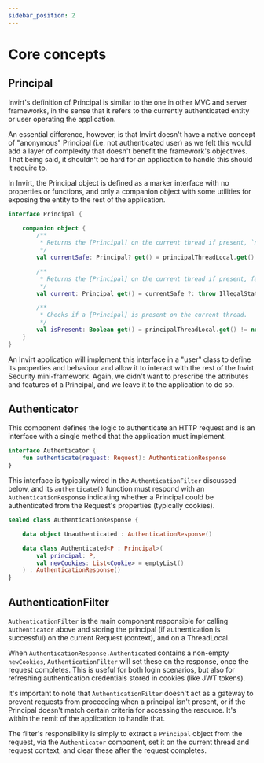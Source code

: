 ```yaml
---
sidebar_position: 2
---
```


# Core concepts

## Principal
Invirt's definition of Principal is similar to the one in other MVC and server frameworks, in the sense
that it refers to the currently authenticated entity or user operating the application.

An essential difference, however, is that Invirt doesn't have a native concept of "anonymous"
Principal (i.e. not authenticated user) as we felt this would add a layer of complexity that doesn't
benefit the framework's objectives. That being said, it shouldn't be hard for an application to handle this should it require to.

In Invirt, the Principal object is defined as a marker interface with no properties or functions, and only
a companion object with some utilities for exposing the entity to the rest of the application.

```kotlin
interface Principal {

    companion object {
        /**
         * Returns the [Principal] on the current thread if present, `null` otherwise
         */
        val currentSafe: Principal? get() = principalThreadLocal.get()

        /**
         * Returns the [Principal] on the current thread if present, fails otherwise
         */
        val current: Principal get() = currentSafe ?: throw IllegalStateException("No Principal found on current threads")

        /**
         * Checks if a [Principal] is present on the current thread.
         */
        val isPresent: Boolean get() = principalThreadLocal.get() != null
    }
}
```

An Invirt application will implement this interface in a "user" class to define its properties and behaviour
and allow it to interact with the rest of the Invirt Security mini-framework. Again, we didn't
want to prescribe the attributes and features of a Principal, and we leave it to the application to do so.

## Authenticator
This component defines the logic to authenticate an HTTP request and is an interface with a single method
that the application must implement.

```kotlin
interface Authenticator {
    fun authenticate(request: Request): AuthenticationResponse
}
```

This interface is typically wired in the `AuthenticationFilter` discussed below, and its `authenticate()` function
must respond with an `AuthenticationResponse` indicating whether a Principal could be authenticated from the
Request's properties (typically cookies).

```kotlin
sealed class AuthenticationResponse {

    data object Unauthenticated : AuthenticationResponse()

    data class Authenticated<P : Principal>(
        val principal: P,
        val newCookies: List<Cookie> = emptyList()
    ) : AuthenticationResponse()
}
```

## AuthenticationFilter
`AuthenticationFilter` is the main component responsible for calling `Authenticator` above and storing
the principal (if authentication is successful) on the current Request (context), and on a ThreadLocal.

When `AuthenticationResponse.Authenticated` contains a non-empty `newCookies`, `AuthenticationFilter`
will set these on the response, once the request completes. This is useful for both login scenarios, but also
for refreshing authentication credentials stored in cookies (like JWT tokens).

It's important to note that `AuthenticationFilter` doesn't act as a gateway to prevent requests from proceeding
when a principal isn't present, or if the Principal doesn't match certain criteria for accessing the resource.
It's within the remit of the application to handle that.

The filter's responsibility is simply to extract a `Principal` object from the request, via the `Authenticator`
component, set it on the current thread and request context, and clear these after the request completes.
